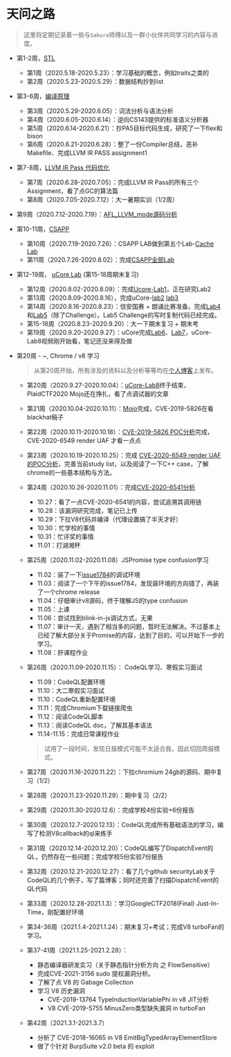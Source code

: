 # 天问之路

> 这里将定期记录着一些与`Sakura`师傅以及一群小伙伴共同学习的内容与进度。

- 第1-2周，[STL](week1-2/)
  - 第1周（2020.5.18-2020.5.23）：学习基础的概念，例如traits之类的
  - 第2周（2020.5.23-2020.5.29）：数据结构抄到list
  
- 第3-6周，[编译原理](week3-6/)
  - 第3周（2020.5.29-2020.6.05）：词法分析与语法分析
  - 第4周（2020.6.05-2020.6.14）：逆向CS143提供的标准语义分析器
  - 第5周（2020.6.14-2020.6.21）：抄PA5目标代码生成，研究了一下flex和bison
  - 第6周（2020.6.21-2020.6.28）：整了一份Compiler总结，恶补Makefile、完成LLVM IR PASS assignment1
  
- 第7-8周，[LLVM IR Pass 代码优化](week7-8/)
  - 第7周（2020.6.28-2020.7.05）：完成LLVM IR Pass的所有三个Assignment，看了点GC的算法篇
  - 第8周（2020.7.05-2020.7.12）：大一暑期实训（1/2周）
  
- 第9周（2020.7.12-2020.7.19）：[AFL_LLVM_mode源码分析](https://kiprey.github.io/2020/07/AFL-LLVM-Mode/)

- 第10-11周，[CSAPP](week9-19/CSAPP-Lab/)
  - 第10周（2020.7.19-2020.7.26）：CSAPP LAB做到第五个Lab-[Cache Lab](https://kiprey.github.io/2020/07/csapp-lab-writeup/#5-Cache-Lab)
  - 第11周（2020.7.26-2020.8.02）：完成[CSAPP全部Lab](https://kiprey.github.io/2020/07/csapp-lab-writeup/)
  
- 第12-19周， [uCore Lab](week9-19/uCore) (第15-18周期末复习)
  - 第12周（2020.8.02-2020.8.09）：完成[Ucore-Lab1](https://kiprey.github.io/2020/08/uCore-1/)，正在研究Lab2
  - 第13周（2020.8.09-2020.8.16），完成uCore-[lab2](https://kiprey.github.io/2020/08/uCore-2/) [lab3](https://kiprey.github.io/2020/08/uCore-3/)
  - 第14周（2020.8.16-2020.8.23）：信安国赛 + 朗诵比赛准备。完成[Lab4](https://kiprey.github.io/2020/08/uCore-4/)和[Lab5](https://kiprey.github.io/2020/08/uCore-5/)（除了Challenge）。Lab5 Challenge的写时复制代码已经完成。
  - 第15-18周（2020.8.23-2020.9.20）：大一下期末复习 + 期末考
  - 第19周（2020.9.20-2020.9.27）：uCore完成[Lab6](https://kiprey.github.io/2020/09/uCore-6/)、[Lab7](https://kiprey.github.io/2020/09/uCore-7/)，uCore-Lab8视频刚开始看，笔记还没来得及做
  
- 第20周 - ~, Chrome / v8 学习
  
  > 从第20周开始，所有涉及的资料以及分析等等均在[个人博客](https://kiprey.github.io)上发布。
  
  - 第20周（2020.9.27-2020.10.04）：[uCore-Lab8](https://kiprey.github.io/2020/09/uCore-8/)终于结束，PlaidCTF2020 Mojo还在挣扎，看了点调试器的文章
  
  - 第21周（2020.10.04-2020.10.11）：[Mojo](https://kiprey.github.io/2020/10/mojo/)完成，CVE-2019-5826在看blackhat稿子
  
  - 第22周（2020.10.11-2020.10.18）：[CVE-2019-5826 POC分析](https://kiprey.github.io/2020/10/CVE-2019-5826/)完成， CVE-2020-6549 render UAF 才看一点点
  
  - 第23周（2020.10.19-2020.10.25）：完成 [CVE-2020-6549 render UAF的POC分析](https://kiprey.github.io/2020/10/CVE-2020-6549/)，完善当前study list，以及阅读了一下C++ case，了解chrome的一些基本结构与方法。
  
  - 第24周（2020.10.26-2020.11.01）：完成[CVE-2020-6541分析](https://kiprey.github.io/2020/10/CVE-2020-6541/)
    - 10.27：看了一点CVE-2020-6541的内容，尝试追溯其调用链
    - 10.28：该漏洞研究完成，笔记已上传
    - 10.29：下拉V8代码并编译（代理设置搞了半天才好）
    - 10.30：忙学校的事情
    - 10.31：忙评奖的事情
    - 11.01：打湖湘杯

  - 第25周（2020.11.02-2020.11.08）JSPromise  type confusion学习
    - 11.02：装了一下[issue1784](https://bugs.chromium.org/p/project-zero/issues/detail?id=1784)的调试环境
    - 11.03：阅读了一个下午的issue1784，发现装环境的方向错了，再装了一个chrome release
    - 11.04：仔细审计v8源码，终于理解JS的type confusion
    - 11.05：上课
    - 11.06：尝试找到blink-in-js调试方式，无果
    - 11.07：审计一天，遇到了相当多的问题，暂时无法解决。不过基本上已经了解大部分关于Promise的内容，达到了目的，可以开始下一步的学习。
    - 11.08：肝课程作业

  - 第26周（2020.11.09-2020.11.15）： CodeQL学习、寒假实习面试
    - 11.09：CodeQL配置环境
    - 11.10：大二寒假实习面试
    - 11.10：CodeQL重新配置环境
    - 11.11：完成Chromium下载链接爬虫
    - 11.12：阅读CodeQL脚本
    - 11.13：阅读CodeQL doc，了解其基本语法
    - 11.14-11.15：完成日常课程作业

    > 试用了一段时间，发现日报模式可能不太适合我，因此切回周报模式。

  - 第27周（2020.11.16-2020.11.22）：下拉chromium 24gb的源码、期中复习（1/2）
  
  - 第28周（2020.11.23-2020.11.29）：期中复习（2/2）
  
  - 第29周（2020.11.30-2020.12.6）：完成学校4份实验+6份报告
  
  - 第30周（2020.12.7-2020.12.13）：CodeQL完成所有基础语法的学习，编写了检测V8callback的ql来练手
  
  - 第31周（2020.12.14-2020.12.20）：CodeQL编写了DispatchEvent的QL，仍然存在一些问题；完成学校5份实验7份报告
  
  - 第32周（2020.12.21-2020.12.27）：看了几个github securityLab关于CodeQL的几个例子，写了篇博客；同时还完善了扫描DispatchEvent的QL代码
  
  - 第33周（2020.12.28-2021.1.3）：学习GoogleCTF2018(Final) Just-In-Time，刚配置好环境
  
  - 第34-36周（2021.1.4-2021.1.24）：期末复习+考试；完成V8 turboFan的学习。
  
  - 第37-41周（2021.1.25-2021.2.28）：
  
    - 静态编译器研发实习（关于静态指针分析方向 之 FlowSensitive）
    - 完成CVE-2021-3156 sudo 提权漏洞分析。
    - 了解了点 V8 的 Gabage Collection
    - 学习 V8 历史漏洞
      - CVE-2019-13764 TypeInductionVariablePhi in v8 JIT分析
      - V8 CVE-2019-5755 MinusZero类型缺失漏洞 in turboFan
    
  - 第42周（2021.3.1-2021.3.7）
  
    - 分析了 CVE-2018-16065 in V8 EmitBigTypedArrayElementStore 
    - 做了个针对 BurpSuite v2.0 beta 的 exploit
